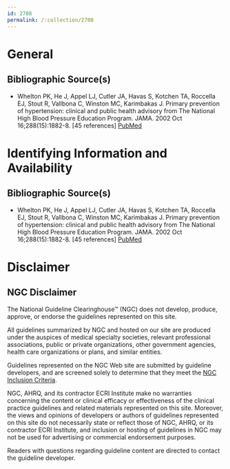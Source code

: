 ```yaml
---
id: 2708
permalink: /:collection/2708
---
```


# General

## Bibliographic Source(s)

- Whelton PK, He J, Appel LJ, Cutler JA, Havas S, Kotchen TA, Roccella EJ, Stout R, Vallbona C, Winston MC, Karimbakas J. Primary prevention of hypertension: clinical and public health advisory from The National High Blood Pressure Education Program. JAMA. 2002 Oct 16;288(15):1882-8. [45 references] [ PubMed ](http://www.ncbi.nlm.nih.gov/entrez/query.fcgi?cmd=Retrieve&db=pubmed&dopt=Abstract&list_uids=12377087)

# Identifying Information and Availability

## Bibliographic Source(s)

- Whelton PK, He J, Appel LJ, Cutler JA, Havas S, Kotchen TA, Roccella EJ, Stout R, Vallbona C, Winston MC, Karimbakas J. Primary prevention of hypertension: clinical and public health advisory from The National High Blood Pressure Education Program. JAMA. 2002 Oct 16;288(15):1882-8. [45 references] [ PubMed ](http://www.ncbi.nlm.nih.gov/entrez/query.fcgi?cmd=Retrieve&db=pubmed&dopt=Abstract&list_uids=12377087)

# Disclaimer

## NGC Disclaimer

The National Guideline Clearinghouse™ (NGC) does not develop, produce, approve, or endorse the guidelines represented on this site.

All guidelines summarized by NGC and hosted on our site are produced under the auspices of medical specialty societies, relevant professional associations, public or private organizations, other government agencies, health care organizations or plans, and similar entities.

Guidelines represented on the NGC Web site are submitted by guideline developers, and are screened solely to determine that they meet the [NGC Inclusion Criteria](/help-and-about/summaries/inclusion-criteria).

NGC, AHRQ, and its contractor ECRI Institute make no warranties concerning the content or clinical efficacy or effectiveness of the clinical practice guidelines and related materials represented on this site. Moreover, the views and opinions of developers or authors of guidelines represented on this site do not necessarily state or reflect those of NGC, AHRQ, or its contractor ECRI Institute, and inclusion or hosting of guidelines in NGC may not be used for advertising or commercial endorsement purposes.

Readers with questions regarding guideline content are directed to contact the guideline developer.


